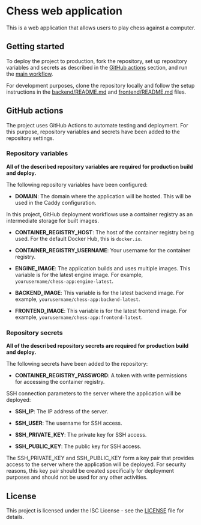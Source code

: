 # Chess web application

This is a web application that allows users to play chess against a computer.

## Getting started

To deploy the project to production, fork the repository, set up repository variables and secrets as described in the [GitHub actions](#github-actions) section, and run the [main workflow](.github/workflows/main.yml).

For development purposes, clone the repository locally and follow the setup instructions in the [backend/README.md](backend/README.md) and [frontend/README.md](frontend/README.md) files.

## GitHub actions

The project uses GitHub Actions to automate testing and deployment. For this purpose, repository variables and secrets have been added to the repository settings.

### Repository variables

**All of the described repository variables are required for production build and deploy.**

The following repository variables have been configured:

- **DOMAIN**: The domain where the application will be hosted. This will be used in the Caddy configuration.

In this project, GitHub deployment workflows use a container registry as an intermediate storage for built images.

- **CONTAINER_REGISTRY_HOST**: The host of the container registry being used. For the default Docker Hub, this is `docker.io`.

- **CONTAINER_REGISTRY_USERNAME**: Your username for the container registry.

- **ENGINE_IMAGE**: The application builds and uses multiple images. This variable is for the latest engine image. For example, `yourusername/chess-app:engine-latest`.

- **BACKEND_IMAGE**: This variable is for the latest backend image. For example, `yourusername/chess-app:backend-latest`.

- **FRONTEND_IMAGE**: This variable is for the latest frontend image. For example, `yourusername/chess-app:frontend-latest`.

### Repository secrets

**All of the described repository secrets are required for production build and deploy.**

The following secrets have been added to the repository:

- **CONTAINER_REGISTRY_PASSWORD**: A token with write permissions for accessing the container registry.

SSH connection parameters to the server where the application will be deployed:

- **SSH_IP**: The IP address of the server.

- **SSH_USER**: The username for SSH access.

- **SSH_PRIVATE_KEY**: The private key for SSH access.

- **SSH_PUBLIC_KEY**: The public key for SSH access.

The SSH_PRIVATE_KEY and SSH_PUBLIC_KEY form a key pair that provides access to the server where the application will be deployed. For security reasons, this key pair should be created specifically for deployment purposes and should not be used for any other activities.

## License

This project is licensed under the ISC License - see the [LICENSE](LICENSE) file for details.
